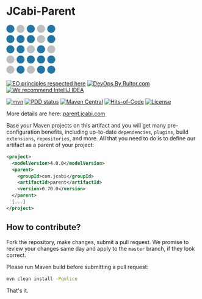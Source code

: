 # JCabi-Parent

![logo](logo.svg)

[![EO principles respected here](https://www.elegantobjects.org/badge.svg)](https://www.elegantobjects.org)
[![DevOps By Rultor.com](https://www.rultor.com/b/jcabi/jcabi-parent)](https://www.rultor.com/p/jcabi/jcabi-parent)
[![We recommend IntelliJ IDEA](https://www.elegantobjects.org/intellij-idea.svg)](https://www.jetbrains.com/idea/)

[![mvn](https://github.com/jcabi/jcabi-parent/actions/workflows/mvn.yml/badge.svg)](https://github.com/jcabi/jcabi-parent/actions/workflows/mvn.yml)
[![PDD status](https://www.0pdd.com/svg?name=jcabi/jcabi-parent)](https://www.0pdd.com/p?name=jcabi/jcabi-parent)
[![Maven Central](https://maven-badges.herokuapp.com/maven-central/com.jcabi/parent/badge.svg)](https://maven-badges.herokuapp.com/maven-central/com.jcabi/parent)
[![Hits-of-Code](https://hitsofcode.com/github/jcabi/jcabi-parent)](https://hitsofcode.com/view/github/jcabi/jcabi-parent)
[![License](https://img.shields.io/badge/license-MIT-green.svg)](https://github.com/jcabi/jcabi-parent/blob/master/LICENSE.txt)

More details are here: [parent.jcabi.com](https://parent.jcabi.com/index.html)

Base your Maven projects on this artifact and you will get
many pre-configuration benefits, including up-to-date
`dependencies`, `plugins`, build `extensions`,
`repositories`, and more. All that you need to do is to
define our artifact as a parent of your project:

```xml
<project>
  <modelVersion>4.0.0</modelVersion>
  <parent>
    <groupId>com.jcabi</groupId>
    <artifactId>parent</artifactId>
    <version>0.70.0</version>
  </parent>
  [...]
</project>
```

## How to contribute?

Fork the repository, make changes, submit a pull request.
We promise to review your changes same day and apply to
the `master` branch, if they look correct.

Please run Maven build before submitting a pull request:

```bash
mvn clean install -Pqulice
```

That's it.
